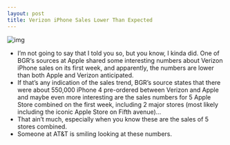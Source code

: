 ```yaml
---
layout: post
title: Verizon iPhone Sales Lower Than Expected
---
```

![img](http://media.idownloadblog.com/wp-content/uploads/2011/02/Verizon-Coverage-Map.jpeg)
* I’m not going to say that I told you so, but you know, I kinda did. One of BGR‘s sources at Apple shared some interesting numbers about Verizon iPhone sales on its first week, and apparently, the numbers are lower than both Apple and Verizon anticipated.
* If that’s any indication of the sales trend, BGR’s source states that there were about 550,000 iPhone 4 pre-ordered between Verizon and Apple and maybe even more interesting are the sales numbers for 5 Apple Store combined on the first week, including 2 major stores (most likely including the iconic Apple Store on Fifth avenue)…
* That ain’t much, especially when you know these are the sales of 5 stores combined.
* Someone at AT&T is smiling looking at these numbers.

